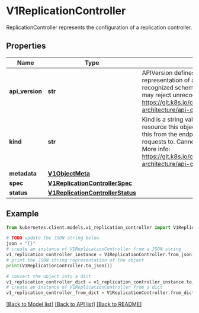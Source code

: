 # V1ReplicationController

ReplicationController represents the configuration of a replication controller.

## Properties

Name | Type | Description | Notes
------------ | ------------- | ------------- | -------------
**api_version** | **str** | APIVersion defines the versioned schema of this representation of an object. Servers should convert recognized schemas to the latest internal value, and may reject unrecognized values. More info: https://git.k8s.io/community/contributors/devel/sig-architecture/api-conventions.md#resources | [optional] 
**kind** | **str** | Kind is a string value representing the REST resource this object represents. Servers may infer this from the endpoint the kubernetes.client submits requests to. Cannot be updated. In CamelCase. More info: https://git.k8s.io/community/contributors/devel/sig-architecture/api-conventions.md#types-kinds | [optional] 
**metadata** | [**V1ObjectMeta**](V1ObjectMeta.md) |  | [optional] 
**spec** | [**V1ReplicationControllerSpec**](V1ReplicationControllerSpec.md) |  | [optional] 
**status** | [**V1ReplicationControllerStatus**](V1ReplicationControllerStatus.md) |  | [optional] 

## Example

```python
from kubernetes.client.models.v1_replication_controller import V1ReplicationController

# TODO update the JSON string below
json = "{}"
# create an instance of V1ReplicationController from a JSON string
v1_replication_controller_instance = V1ReplicationController.from_json(json)
# print the JSON string representation of the object
print(V1ReplicationController.to_json())

# convert the object into a dict
v1_replication_controller_dict = v1_replication_controller_instance.to_dict()
# create an instance of V1ReplicationController from a dict
v1_replication_controller_from_dict = V1ReplicationController.from_dict(v1_replication_controller_dict)
```
[[Back to Model list]](../README.md#documentation-for-models) [[Back to API list]](../README.md#documentation-for-api-endpoints) [[Back to README]](../README.md)


